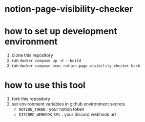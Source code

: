 # notion-page-visibility-checker

<!-- START doctoc generated TOC please keep comment here to allow auto update -->
<!-- DON'T EDIT THIS SECTION, INSTEAD RE-RUN doctoc TO UPDATE -->

<!-- END doctoc generated TOC please keep comment here to allow auto update -->

# how to set up development environment
1. clone this repository
2. run `docker compose up -d --build`
3. run `docker compose exec notion-page-visibility-checker bash`

# how to use this tool
1. fork this repository
2. set environment variables in github environment secrets
   - `NOTION_TOKEN` : your notion token
   - `DISCORD_WEBHOOK_URL` : your discord webhook url
